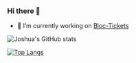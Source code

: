 ### Hi there 👋

<!--
**joshDamian/joshDamian** is a ✨ _special_ ✨ repository because its `README.md` (this file) appears on your GitHub profile.

Here are some ideas to get you started: -->
- 🔭 I’m currently working on [Bloc-Tickets](https://bloctickets.co)
<!-- 🌱 I’m currently learning [Go](https://golang.org/)
- 👯 I’m looking to collaborate on Building programmable solutions with [Laravel](https://laravel.com) | [Go](https://golang.org/)
<!-- - 🤔 I’m looking for help with ...
- 💬 Ask me about ...
- 📫 How to reach me: ...
- 😄 Pronouns: ...
- ⚡ Fun fact: ... -->

![Joshua's GitHub stats](https://github-readme-stats.vercel.app/api?username=joshDamian&count_private=true)

[![Top Langs](https://github-readme-stats.vercel.app/api/top-langs/?username=joshDamian&langs_count=10)](https://github.com/anuraghazra/github-readme-stats)
